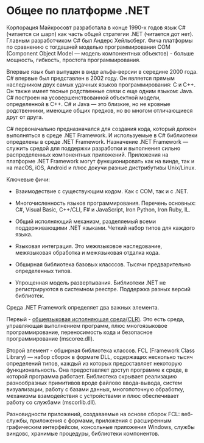 # Общее по платформе .NET

Корпорация Майкросовт разработала в конце 1990-х годов язык C# (читается си шарп) как часть общей стратегии .NET (читается дот нет). Главным разработчиком C# был Андерс Хейльсберг. Фича платформы по сравнению с тогдашней моделью программирования COM (Component Object Model — модель компонентных объектов) - больше мощность, гибкость, простота программирования.

Впервые язык был выпущен в виде альфа-версии в середине 2000 года. C# впервые был представлен в 2002 году. Он является прямым наследником двух самых удачных языков программирования: С и C++. Он также имеет тесные родственные связи с еще одним языком: Java. C# построен на усовершенствованной объектной модели, определенной в C++. C# и Java — это близкие, но не кровные родственники, имеющие общих предков, но во многом отличающиеся друг от друга. 

C# первоначально предназначался для создания кода, который должен выполняться в среде .NET Framework. И используемые в C# библиотеки определены в среде .NET Framework. Назначение .NET Framework — служить средой для поддержки разработки и выполнения сильно распределенных компонентных приложений. Приложения на платформе .NET Framework могут функционировать как на винде, так и на macOS, iOS, Android и плюс докучи разные дистрибутивы Unix/Linux.

Ключевые фичи:

- Взаимодествие с существующим кодом. Как с COM, так и с .NET.

- Многочисленность языков программирования. Перечень основных: C#, Visual Basic, С++/CLI, F# и JavaScript, Iron Python, Iron Ruby, IL.  

- Общий исполняющий механизм, разделяемый всеми поддерживающими .NET языками. Четкий набор типов для каждого языка.

- Языковая интеграция. Это межязыковое наследование, межязыковая обработка и межязыковая отдалка кода.

- Обширная библиотека базовых класссов. Тысячи предварительно определенных типов.

- Упрощенная модель развертывания. Библиотеки .NET не регистрируются в системном реестре. Поддержка разных версий библиотек.

Среда .NET Framework определяет два важных элемента. 

Первый - [общеязыковая исполняющая среда(CLR)](./clr.md). Это есть среда, управляющая выполнением программ, плюс многоязыковое программирование, переносимость кода и безопасное программирование (mscoree.dll). 

Второй элемент - обширная библиотека классов. FCL (Framework Class Library) — набор сборок в формате DLL, содержащих несколько тысяч определений типов, каждый из которых предоставляет некоторую функциональность.  Она предоставляет доступ программе к среде, в которой программа работает. Библиотека скрывает реализацию разнообразных примитивов вроде файлово ввода-вывода, систем визуализации, работу с базами данных, многопоточную обработку, механизмы взамодействия с устройствами и плюс обеспечивает работу со службами (mscorlib.dll). 

Разновидности приложений, создаваемые на основе сборок FCL: веб-службы, приложения с формами, приложения с расширенным графическим интерфейсом, консольные приложения Windows, службы виндовс, хранимые процедуры, библиотеки компонентов.